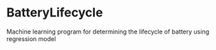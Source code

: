 # BatteryLifecycle
Machine learning program for determining the lifecycle of battery using regression model
